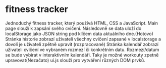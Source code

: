 # fitness tracker
Jednoduchý fitness tracker, který používá HTML, CSS a JavaScript.
Main page slouží k zapsání svého cvičení. Následovně se data uloží do localStorage jako JSON string pod klíčem data aktuálního dne.(Hotovo)
Stránka historie zobrazí uživateli všechny cvičení zapsané v localstorage a dovolí je uživateli zpětně upravit (rozpracované)
Stránka kalendář zobrazí uživateli cvičení ve vybraném rozmezí či konkrétním datu. Rozmezí/datum se bude vybírat v interaktivním kalendáři. Taky je možné workouty zpetně upravovat(Nezačato)
ui.js slouží pro vytváření různých DOM prvků.